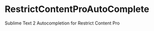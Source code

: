 RestrictContentProAutoComplete
===================

Sublime Text 2 Autocompletion for Restrict Content Pro
